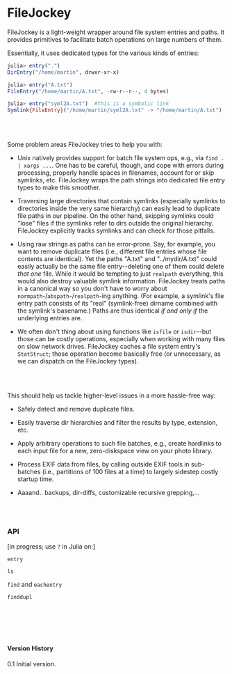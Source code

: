 # FileJockey

FileJockey is a light-weight wrapper around file system entries and paths. It provides primitives to facilitate batch operations on large numbers of them.

Essentially, it uses dedicated types for the various kinds of entries:

```julia
julia> entry(".")
DirEntry("/home/martin", drwxr-xr-x)

julia> entry("A.txt")
FileEntry("/home/martin/A.txt", -rw-r--r--, 4 bytes)

julia> entry("syml2A.txt")  #this is a symbolic link
Symlink{FileEntry}("/home/martin/syml2A.txt" -> "/home/martin/A.txt")
```

<br>
<br>

Some problem areas FileJockey tries to help you with:

* Unix natively provides support for batch file system ops, e.g., via `find . | xargs ...`. One has to be careful, though, and cope with errors during processing, properly handle spaces in filenames, account for or skip symlinks, etc. FileJockey wraps the path strings into dedicated file entry types to make this smoother.

* Traversing large directories that contain symlinks (especially symlinks to directories inside the very same hierarchy) can easily lead to duplicate file paths in our pipeline. On the other hand, skipping symlinks could "lose" files if the symlinks refer to dirs outside the original hierarchy. FileJockey explicitly tracks symlinks and can check for those pitfalls.

* Using raw strings as paths can be error-prone. Say, for example, you want to remove duplicate files (i.e., different file entries whose file contents are identical). Yet the paths "A.txt" and "../mydir/A.txt" could easily actually be the same file entry--deleting one of them could delete *that one* file. While it would be tempting to just `realpath` everything, this would also destroy valuable symlink information. FileJockey treats paths in a canonical way so you don't have to worry about `normpath`-/`abspath`-/`realpath`-ing anything. (For example, a symlink's file entry path consists of its "real" (symlink-free) dirname combined with the symlink's basename.) Paths are thus identical *if and only if* the underlying entries are.

* We often don't thing about using functions like `isfile` or `isdir`--but those can be costly operations, especially when working with many files on slow network drives. FileJockey caches a file system entry's `StatStruct`; those operation become basically free (or unnecessary, as we can dispatch on the FileJockey types).

<br>
<br>

This should help us tackle higher-level issues in a more hassle-free way:

* Safely detect and remove duplicate files.

* Easily traverse dir hierarchies and filter the results by type, extension, etc.

* Apply arbitrary operations to such file batches, e.g., create hardlinks to each input file for a new, zero-diskspace view on your photo library.

* Process EXIF data from files, by calling outside EXIF tools in sub-batches (i.e., partitions of 100 files at a time) to largely sidestep costly startup time.

* Aaaand.. backups, dir-diffs, customizable recursive grepping,...

<br>
<br>



### API

[in progress; use `?` in Julia on:]

`entry`

`ls`

`find` and `eachentry`

`finddupl`



<br>
<br>
<br>
<br>

#### Version History

0.1 Initial version.
